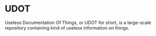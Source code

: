 # UDOT
Useless Documentation Of Things, or UDOT for short, is a large-scale repository containing kind of useless information on things.
